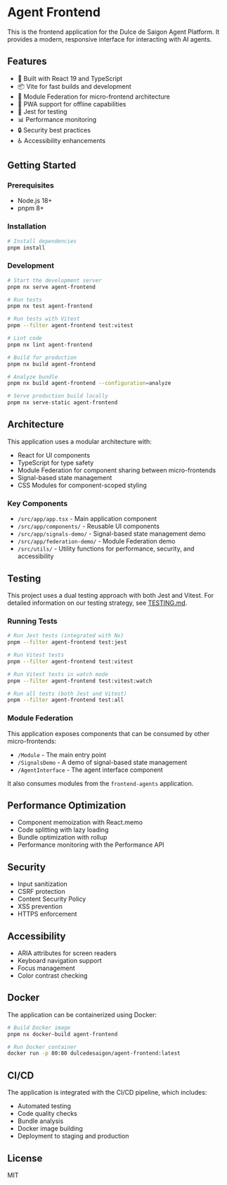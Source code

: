# Agent Frontend

This is the frontend application for the Dulce de Saigon Agent Platform. It provides a modern, responsive interface for interacting with AI agents.

## Features

- 🚀 Built with React 19 and TypeScript
- 📦 Vite for fast builds and development
- 🔌 Module Federation for micro-frontend architecture
- 📱 PWA support for offline capabilities
- 🧪 Jest for testing
- 📊 Performance monitoring
- 🔒 Security best practices
- ♿ Accessibility enhancements

## Getting Started

### Prerequisites

- Node.js 18+
- pnpm 8+

### Installation

```bash
# Install dependencies
pnpm install
```

### Development

```bash
# Start the development server
pnpm nx serve agent-frontend

# Run tests
pnpm nx test agent-frontend

# Run tests with Vitest
pnpm --filter agent-frontend test:vitest

# Lint code
pnpm nx lint agent-frontend

# Build for production
pnpm nx build agent-frontend

# Analyze bundle
pnpm nx build agent-frontend --configuration=analyze

# Serve production build locally
pnpm nx serve-static agent-frontend
```

## Architecture

This application uses a modular architecture with:

- React for UI components
- TypeScript for type safety
- Module Federation for component sharing between micro-frontends
- Signal-based state management
- CSS Modules for component-scoped styling

### Key Components

- `/src/app/app.tsx` - Main application component
- `/src/app/components/` - Reusable UI components
- `/src/app/signals-demo/` - Signal-based state management demo
- `/src/app/federation-demo/` - Module Federation demo
- `/src/utils/` - Utility functions for performance, security, and accessibility

## Testing

This project uses a dual testing approach with both Jest and Vitest. For detailed information on our testing strategy, see [TESTING.md](./TESTING.md).

### Running Tests

```bash
# Run Jest tests (integrated with Nx)
pnpm --filter agent-frontend test:jest

# Run Vitest tests
pnpm --filter agent-frontend test:vitest

# Run Vitest tests in watch mode
pnpm --filter agent-frontend test:vitest:watch

# Run all tests (both Jest and Vitest)
pnpm --filter agent-frontend test:all
```

### Module Federation

This application exposes components that can be consumed by other micro-frontends:

- `/Module` - The main entry point
- `/SignalsDemo` - A demo of signal-based state management
- `/AgentInterface` - The agent interface component

It also consumes modules from the `frontend-agents` application.

## Performance Optimization

- Component memoization with React.memo
- Code splitting with lazy loading
- Bundle optimization with rollup
- Performance monitoring with the Performance API

## Security

- Input sanitization
- CSRF protection
- Content Security Policy
- XSS prevention
- HTTPS enforcement

## Accessibility

- ARIA attributes for screen readers
- Keyboard navigation support
- Focus management
- Color contrast checking

## Docker

The application can be containerized using Docker:

```bash
# Build Docker image
pnpm nx docker-build agent-frontend

# Run Docker container
docker run -p 80:80 dulcedesaigon/agent-frontend:latest
```

## CI/CD

The application is integrated with the CI/CD pipeline, which includes:

- Automated testing
- Code quality checks
- Bundle analysis
- Docker image building
- Deployment to staging and production

## License

MIT
